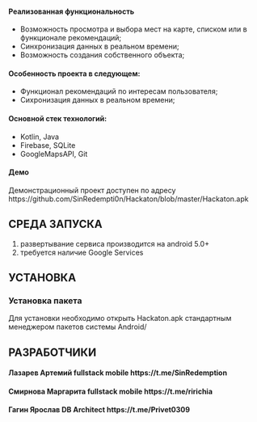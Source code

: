 <h4>Реализованная функциональность</h4>
<ul>
    <li>Возможность просмотра и выбора мест на карте, списком или в функционале рекомендаций;</li>
    <li>Синхронизация данных в реальном времени;</li>
    <li>Возможность создания собственного объекта;</li>
</ul> 
<h4>Особенность проекта в следующем:</h4>
<ul>
 <li>Функционал рекомендаций по интересам пользователя;</li>
 <li>Сихронизация данных в реальном времени;</li>
 </ul>
<h4>Основной стек технологий:</h4>
<ul>
	<li>Kotlin, Java</li>
	<li>Firebase, SQLite</li>
	<li>GoogleMapsAPI, Git</li>
  
 </ul>
<h4>Демо</h4>
<p>Демонстрационный проект доступен по адресу https://github.com/SinRedempti0n/Hackaton/blob/master/Hackaton.apk </p>


СРЕДА ЗАПУСКА
------------
1) развертывание сервиса производится на android 5.0+
2) требуется наличие Google Services


УСТАНОВКА
------------
### Установка пакета

Для установки необходимо открыть Hackaton.apk стандартным менеджером пакетов системы Android/ 


РАЗРАБОТЧИКИ
------------
<h4>Лазарев Артемий fullstack mobile https://t.me/SinRedemption </h4>
<h4>Смирнова Маргарита fullstack mobile https://t.me/ririchia </h4>
<h4>Гагин Ярослав DB Architect https://t.me/Privet0309 </h4>

